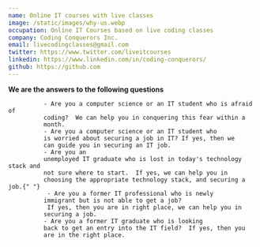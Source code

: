 ```yaml
---
name: Online IT courses with live classes
image: /static/images/why-us.webp
occupation: Online IT Courses based on live coding classes
company: Coding Conquerors Inc.
email: livecodingclasses@gmail.com
twitter: https://www.twitter.com/liveitcourses
linkedin: https://www.linkedin.com/in/coding-conquerors/
github: https://github.com
---
```


**We are the answers to the following questions**

              - Are you a computer science or an IT student who is afraid of
              coding?  We can help you in conquering this fear within a
              month.
              - Are you a computer science or an IT student who
              is worried about securing a job in IT? If yes, then we
              can guide you in securing an IT job.
              - Are you an
              unemployed IT graduate who is lost in today's technology stack and
              not sure where to start.  If yes, we can help you in
              choosing the appropriate technology stack, and securing a job.{" "}
               - Are you a former IT professional who is newly
              immigrant but is not able to get a job?
               If yes, then you are in right place, we can help you in
              securing a job.
              - Are you a former IT graduate who is looking
              back to get an entry into the IT field?  If yes, then you
              are in the right place.
